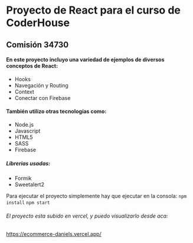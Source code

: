 # Proyecto de React para el curso de CoderHouse

## Comisión 34730

#### En este proyecto incluyo una variedad de ejemplos de diversos conceptos de React:
- Hooks
- Navegación y Routing
- Context
- Conectar con Firebase 

#### También utilizo otras tecnologías como:
- Node.js
- Javascript
- HTML5
- SASS
- Firebase

##### Librerias usadas: 
- Formik
- Sweetalert2


Para ejecutar el proyecto simplemente hay que ejecutar en la consola:
`npm install`
`npm start`

###### El proyecto esta subido en vercel, y puedo visualizarlo desde aca:

https://ecommerce-daniels.vercel.app/
